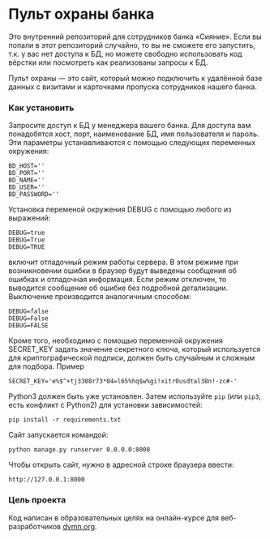 # Пульт охраны банка

Это внутренний репозиторий для сотрудников банка «Сияние». Если вы попали в этот репозиторий случайно, то вы не сможете его запустить, т.к. у вас нет доступа к БД, но можете свободно использовать код вёрстки или посмотреть как реализованы запросы к БД.

Пульт охраны — это сайт, который можно подключить к удалённой базе данных с визитами и карточками пропуска сотрудников нашего банка.

### Как установить

Запросите доступ к БД у менеджера вашего банка. Для доступа вам понадобятся хост, порт, наименование БД, имя пользователя и пароль. Эти параметры устанавливаются с помощью следующих переменных окружения:
```
BD_HOST=''
BD_PORT=''
BD_NAME=''
BD_USER=''
BD_PASSWORD=''
```
Установка переменой окружения DEBUG с помощью любого из выражений:
```
DEBUG=true
DEBUG=True
DEBUG=TRUE
```
включит отладочный режим работы сервера. В этом режиме при возникновении ошибки в браузер будут выведены сообщения об ошибках и отладочная информация. Если режим отключен, то выводится сообщение об ошибке без подробной детализации.
Выключение производится аналогичным способом:
```
DEBUG=false
DEBUG=False
DEBUG=FALSE
```
Кроме того, необходимо с помощью переменной окружения SECRET_KEY задать значение секретного ключа, который используется для криптографической подписи, должен быть случайным и сложным для подбора. 
Пример
```
SECRET_KEY='e%$^+tj3308r73*04=l65%hq$w%gi!xitr0usdtal38n!-zc#-'
```

Python3 должен быть уже установлен. 
Затем используйте `pip` (или `pip3`, есть конфликт с Python2) для установки зависимостей:
```
pip install -r requirements.txt
```

Сайт запускается командой:
```
python manage.py runserver 0.0.0.0:8000
```
Чтобы открыть сайт, нужно в адресной строке браузера ввести:
```
http://127.0.0.1:8000
```

### Цель проекта

Код написан в образовательных целях на онлайн-курсе для веб-разработчиков [dvmn.org](https://dvmn.org/).

